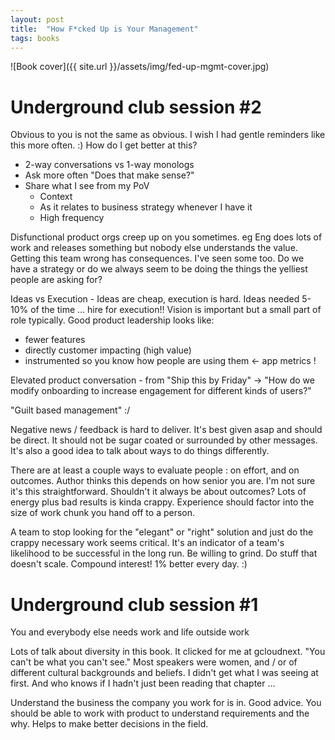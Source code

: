 ```yaml
---
layout: post
title:  "How F*cked Up is Your Management"
tags: books
---
```


![Book cover]({{ site.url }}/assets/img/fed-up-mgmt-cover.jpg)

# Underground club session #2

Obvious to you is not the same as obvious. I wish I had gentle reminders like this more often. :) How do I get better at this?


- 2-way conversations vs 1-way monologs
- Ask more often "Does that make sense?"
- Share what I see from my PoV
  - Context
  - As it relates to business strategy whenever I have it
  - High frequency


Disfunctional product orgs creep up on you sometimes. eg Eng does lots of work and releases something but nobody else understands the value. Getting this team wrong has consequences. I've seen some too. Do we have a strategy or do we always seem to be doing the things the yelliest people are asking for?

Ideas vs Execution - Ideas are cheap, execution is hard. Ideas needed 5-10% of the time ... hire for execution!! Vision is important but a small part of role typically. Good product leadership looks like:

- fewer features
- directly customer impacting (high value)
- instrumented so you know how people are using them &lt;- app metrics !

Elevated product conversation - from "Ship this by Friday" -> "How do we modify onboarding to increase engagement for different kinds of users?"

"Guilt based management" :/

Negative news / feedback is hard to deliver. It's best given asap and should be direct. It should not be sugar coated or surrounded by other messages. It's also a good idea to talk about ways to do things differently.

There are at least a couple ways to evaluate people : on effort, and on outcomes. Author thinks this depends on how senior you are. I'm not sure it's this straightforward. Shouldn't it always be about outcomes? Lots of energy plus bad results is kinda crappy. Experience should factor into the size of work chunk you hand off to a person.

A team to stop looking for the "elegant" or "right" solution and just do the crappy necessary work seems critical. It's an indicator of a team's likelihood to be successful in the long run. Be willing to grind. Do stuff that doesn't scale. Compound interest! 1% better every day. :)

# Underground club session #1

You and everybody else needs work and life outside work

Lots of talk about diversity in this book. It clicked for me at gcloudnext. "You can't be what you can't see." Most speakers were women, and / or of different cultural backgrounds and beliefs. I didn't get what I was seeing at first. And who knows if I hadn't just been reading that chapter ...

Understand the business the company you work for is in. Good advice. You should be able to work with product to understand requirements and the why. Helps to make better decisions in the field.
